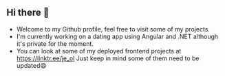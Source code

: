 ## Hi there 👋
- Welcome to my Github profile, feel free to visit some of my projects.
- I'm currently working on a dating app using Angular and .NET although it's private for the moment.
- You can look at some of my deployed frontend projects at https://linktr.ee/je_ol
Just keep in mind some of them need to be updated😄

<!--
**je-ol/je-ol** is a ✨ _special_ ✨ repository because its `README.md` (this file) appears on your GitHub profile.

Here are some ideas to get you started:

- 🔭 I’m currently working on ...
- 🌱 I’m currently learning ...
- 👯 I’m looking to collaborate on ...
- 🤔 I’m looking for help with ...
- 💬 Ask me about ...
- 📫 How to reach me: ...
- 😄 Pronouns: ...
- ⚡ Fun fact: ...
-->

